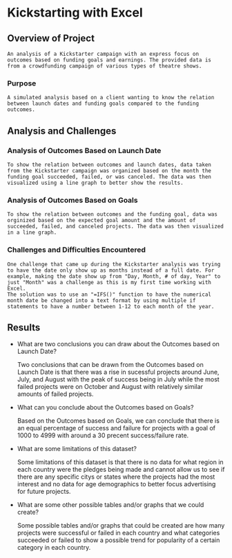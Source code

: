 # Kickstarting with Excel

## Overview of Project

	An analysis of a Kickstarter campaign with an express focus on outcomes based on funding goals and earnings. The provided data is from a crowdfunding campaign of various types of theatre shows.

### Purpose

	A simulated analysis based on a client wanting to know the relation between launch dates and funding goals compared to the funding outcomes.

## Analysis and Challenges

### Analysis of Outcomes Based on Launch Date
	
	To show the relation between outcomes and launch dates, data taken from the Kickstarter campaign was organized based on the month the funding goal succeeded, failed, or was canceled. The data was then visualized using a line graph to better show the results.

 



### Analysis of Outcomes Based on Goals

	To show the relation between outcomes and the funding goal, data was orginized based on the expected goal amount and the amount of succeeded, failed, and canceled projects. The data was then visualized in a line graph.

 



### Challenges and Difficulties Encountered

	One challenge that came up during the Kickstarter analysis was trying to have the date only show up as months instead of a full date. For example, making the date show up from "Day, Month, # of day, Year" to just "Month" was a challenge as this is my first time working with Excel. 
	The solution was to use an "=IFS()" function to have the numerical month date be changed into a text format by using multiple if statements to have a number between 1-12 to each month of the year.


## Results

- What are two conclusions you can draw about the Outcomes based on Launch Date?
	
	Two conclusions that can be drawn from the Outcomes based on Launch Date is that there was a rise in sucessful projects around June, July, and August with the peak of success being in July while the most failed projects were on October and August with relatively similar amounts of failed projects.

- What can you conclude about the Outcomes based on Goals?

	Based on the Outcomes based on Goals, we can conclude that there is an equal percentage of success and failure for projects with a goal of 1000 to 4999 with around a 30 precent success/failure rate.

- What are some limitations of this dataset?
	
	Some limitations of this dataset is that there is no data for what region in each country were the pledges being made and cannot allow us to see if there are any specific citys or states where the projects had the most interest and no data for age demographics to better focus advertising for future projects.

- What are some other possible tables and/or graphs that we could create?

	Some possible tables and/or graphs that could be created are how many projects were successful or failed in each country and what categories succeeded or failed to show a possible trend for popularity of a certain category in each country.

